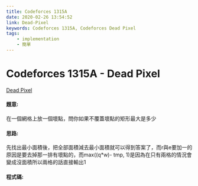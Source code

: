 ```yaml
---
title: Codeforces 1315A
date: 2020-02-26 13:54:52
link: Dead-Pixel
keywords: Codeforces 1315A, Codeforces Dead Pixel
tags:
    - implementation
    - 簡單
---
```

# Codeforces 1315A - Dead Pixel
[Dead Pixel](https://codeforces.com/contest/1315/problem/A)


#### 題意:
在一個網格上放一個壞點，問你如果不覆蓋壞點的矩形最大是多少
<!-- more -->
#### 思路:
先找出最小面積後，把全部面積減去最小面積就可以得到答案了，而r與e要加一的原因是要去掉那一排有壞點的，而max((q*w)- tmp, 1)是因為在只有兩格的情況會變成沒面積所以兩格的話直接輸出1

#### 程式碼:
<script src="https://gist.github.com/Daviswww/652b04d1e317e2d9a9517f9078aee60f.js"></script>